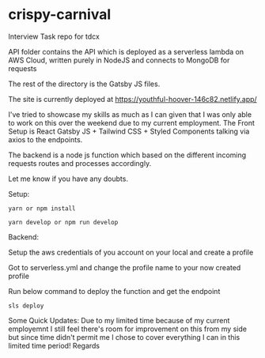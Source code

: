 # crispy-carnival
Interview Task repo for tdcx

API folder contains the API which is deployed as a serverless lambda on AWS Cloud, written purely in NodeJS and connects to MongoDB for requests

The rest of the directory is the Gatsby JS files. 

The site is currently deployed at 
https://youthful-hoover-146c82.netlify.app/

I've tried to showcase my skills as much as I can given that I was only able to work on this over the weekend due to my current employment.
The Front Setup is 
React Gatsby JS + Tailwind CSS + Styled Components talking via axios to the endpoints.

The backend is a node js function which based on the different incoming requests routes and processes accordingly.

Let me know if you have any doubts.

Setup:

```yarn or npm install```

```yarn develop or npm run develop```

Backend: 

 Setup the aws credentials of you account on your local and create a profile
 
 Got to serverless.yml and change the profile name to your now created profile
 
 Run below command to deploy the function and get the endpoint
 
 ```sls deploy```
 
 
 Some Quick Updates: 
  Due to my limited time because of my current employemnt I still feel there's room for improvement on this from my side but since time didn't permit me I chose to cover everything I can in this limited time period!
  Regards
